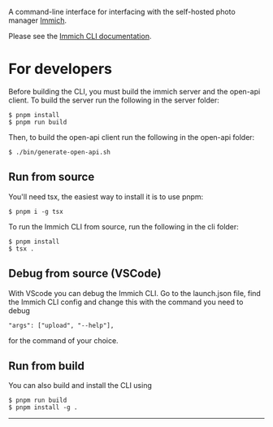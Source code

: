 A command-line interface for interfacing with the self-hosted photo manager [Immich](https://immich.app/).

Please see the [Immich CLI documentation](https://immich.app/docs/features/command-line-interface).

# For developers

Before building the CLI, you must build the immich server and the open-api client. To build the server run the following in the server folder:

    $ pnpm install
    $ pnpm run build

Then, to build the open-api client run the following in the open-api folder:

    $ ./bin/generate-open-api.sh

## Run from source

You'll need tsx, the easiest way to install it is to use pnpm:

    $ pnpm i -g tsx

To run the Immich CLI from source, run the following in the cli folder:

    $ pnpm install
    $ tsx .

## Debug from source (VSCode)

With VScode you can debug the Immich CLI. Go to the launch.json file, find the Immich CLI config and change this with the command you need to debug

`"args": ["upload", "--help"],`

for the command of your choice.

## Run from build

You can also build and install the CLI using

    $ pnpm run build
    $ pnpm install -g .
****
